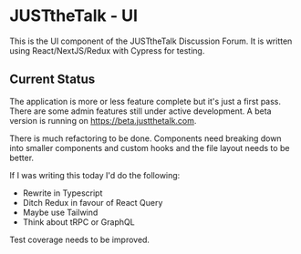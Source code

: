 # JUSTtheTalk - UI

This is the UI component of the JUSTtheTalk Discussion Forum. It is written using React/NextJS/Redux with Cypress for testing.

## Current Status
The application is more or less feature complete but it's just a first pass. There are some admin features still under active development. A beta version is running on https://beta.justthetalk.com.

There is much refactoring to be done. Components need breaking down into smaller components and custom hooks and the file layout needs to be better. 

If I was writing this today I'd do the following:
* Rewrite in Typescript
* Ditch Redux in favour of React Query
* Maybe use Tailwind
* Think about tRPC or GraphQL

Test coverage needs to be improved.